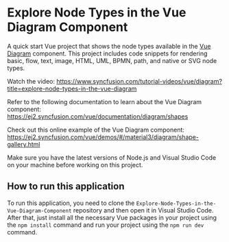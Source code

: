 # Explore Node Types in the Vue Diagram Component

A quick start Vue project that shows the node types available in the [Vue Diagram]( https://www.syncfusion.com/vue-components/vue-diagram?utm_source=github&utm_medium=listing&utm_campaign=vue-diagram-nodetypes-sample) component. This project includes code snippets for rendering basic, flow, text, image, HTML, UML, BPMN, path, and native or SVG node types.

Watch the video: https://www.syncfusion.com/tutorial-videos/vue/diagram?title=explore-node-types-in-the-vue-diagram

Refer to the following documentation to learn about the Vue Diagram component: https://ej2.syncfusion.com/vue/documentation/diagram/shapes

Check out this online example of the Vue Diagram component: https://ej2.syncfusion.com/vue/demos/#/material3/diagram/shape-gallery.html

Make sure you have the latest versions of Node.js and Visual Studio Code on your machine before working on this project.

## How to run this application
To run this application, you need to clone the `Explore-Node-Types-in-the-Vue-Diagram-Component` repository and then open it in Visual Studio Code. After that, just install all the necessary Vue packages in your project using the `npm install` command and run your project using the `npm run dev` command.
